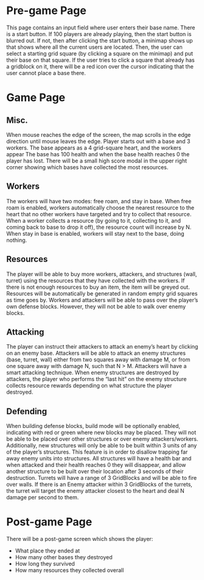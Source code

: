# Pre-game Page
This page contains an input field where user enters their base name.
There is a start button.
If 100 players are already playing, then the start button is blurred out.
If not, then after clicking the start button, a minimap shows up that shows where all the current users are located.
Then, the user can select a starting grid square (by clicking a square on the minimap) and put their base on that square.
If the user tries to click a square that already has a gridblock on it, there will be a red icon over the cursor indicating that the user cannot place a base there.
# Game Page
## Misc.
When mouse reaches the edge of the screen, the map scrolls in the edge direction until mouse leaves the edge.
Player starts out with a base and 3 workers. The base appears as a 4 grid-square heart, and the workers appear
The base has 100 health and when the base health reaches 0 the player has lost.
There will be a small high score modal in the upper right corner showing which bases have collected the most resources.
## Workers
The workers will have two modes: free roam, and stay in base.
When free roam is enabled, workers automatically choose the nearest resource to the heart that no other workers have targeted and try to collect that resource. When a worker collects a resource (by going to it, collecting to it, and coming back to base to drop it off), the resource count will increase by N.
When stay in base is enabled, workers will stay next to the base, doing nothing.
## Resources
The player will be able to buy more workers, attackers, and structures (wall, turret) using the resources that they have collected with the workers.
If there is not enough resources to buy an item, the item will be greyed out.
Resources will be automatically be generated in random empty grid squares as time goes by.
Workers and attackers will be able to pass over the player’s own defense blocks. However, they will not be able to walk over enemy blocks.
## Attacking
The player can instruct their attackers to attack an enemy’s heart by clicking on an enemy base. Attackers will be able to attack an enemy structures (base, turret, wall) either from two squares away with damage M, or from one square away with damage N, such that N > M. Attackers will have a smart attacking technique. When enemy structures are destroyed by attackers, the player who performs the “last hit” on the enemy structure collects resource rewards depending on what structure the player destroyed.
## Defending
When building defense blocks, build mode will be optionally enabled, indicating with red or green where new blocks may be placed. They will not be able to be placed over other structures or over enemy attackers/workers. Additionally, new structures will only be able to be built within 3 units of any of the player’s structures. This feature is in order to disallow trapping far away enemy units into structures.
All structures will have a health bar and when attacked and their health reaches 0 they will disappear, and allow another structure to be built over their location after 3 seconds of their destruction.
Turrets will have a range of 3 GridBlocks and will be able to fire over walls. If there is an Enemy attacker within 3 GridBlocks of the turrets, the turret will target the enemy attacker closest to the heart and deal N damage per second to them.
# Post-game Page
There will be a post-game screen which shows the player:
 - What place they ended at
 - How many other bases they destroyed
 - How long they survived
 - How many resources they collected overall
